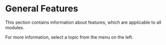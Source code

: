# General Features

This section contains information about features, which are applicable to all modules.

For more information, select a topic from the menu on the left.
